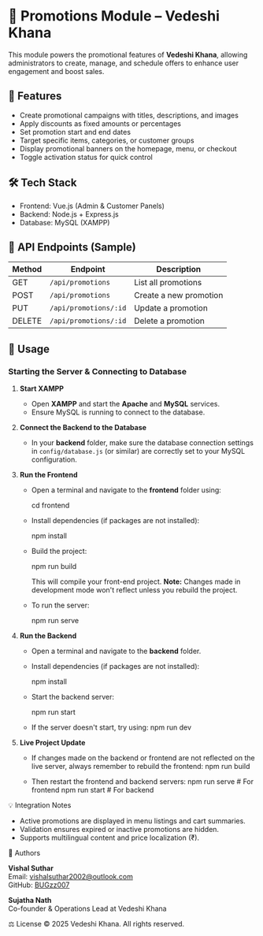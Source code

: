 # 📢 Promotions Module – Vedeshi Khana

This module powers the promotional features of **Vedeshi Khana**, allowing administrators to create, manage, and schedule offers to enhance user engagement and boost sales.

## 🚀 Features

- Create promotional campaigns with titles, descriptions, and images
- Apply discounts as fixed amounts or percentages
- Set promotion start and end dates
- Target specific items, categories, or customer groups
- Display promotional banners on the homepage, menu, or checkout
- Toggle activation status for quick control

## 🛠️ Tech Stack

- Frontend: Vue.js (Admin & Customer Panels)
- Backend: Node.js + Express.js
- Database: MySQL (XAMPP)

## 🔄 API Endpoints (Sample)

| Method | Endpoint             | Description                |
|--------|----------------------|----------------------------|
| GET    | `/api/promotions`    | List all promotions        |
| POST   | `/api/promotions`    | Create a new promotion     |
| PUT    | `/api/promotions/:id`| Update a promotion         |
| DELETE | `/api/promotions/:id`| Delete a promotion         |

## 📌 Usage

### Starting the Server & Connecting to Database

1. **Start XAMPP**  
   - Open **XAMPP** and start the **Apache** and **MySQL** services.
   - Ensure MySQL is running to connect to the database.

2. **Connect the Backend to the Database**  
   - In your **backend** folder, make sure the database connection settings in `config/database.js` (or similar) are correctly set to your MySQL configuration.
   
3. **Run the Frontend**  
   - Open a terminal and navigate to the **frontend** folder using:
     
     cd frontend
     
   - Install dependencies (if packages are not installed):
     
     npm install
     
   - Build the project:
     
     npm run build
     
     This will compile your front-end project. **Note:** Changes made in development mode won't reflect unless you rebuild the project.

   - To run the server:
     
     npm run serve
     

4. **Run the Backend**  
   - Open a terminal and navigate to the **backend** folder.
   - Install dependencies (if packages are not installed):
     
     npm install
     
   - Start the backend server:
     
     npm run start
     
   - If the server doesn't start, try using:
     npm run dev

5. **Live Project Update**  
   - If changes made on the backend or frontend are not reflected on the live server, always remember to rebuild the frontend:
     npm run build

   - Then restart the frontend and backend servers:
     npm run serve    # For frontend
     npm run start    # For backend
    

💡 Integration Notes

- Active promotions are displayed in menu listings and cart summaries.
- Validation ensures expired or inactive promotions are hidden.
- Supports multilingual content and price localization (₹).

👥 Authors

**Vishal Suthar**  
Email: [vishalsuthar2002@outlook.com](mailto:vishalsuthar2002@outlook.com)  
GitHub: [BUGzz007](https://github.com/BUGzz007)

**Sujatha Nath**  
Co-founder & Operations Lead at Vedeshi Khana

⚖️ License
© 2025 Vedeshi Khana. All rights reserved.
